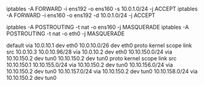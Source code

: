 iptables -A FORWARD -i ens192 -o ens160 -s 10.0.1.0/24 -j ACCEPT
iptables -A FORWARD -i ens160 -o ens192 -d 10.0.1.0/24 -j ACCEPT

iptables -A POSTROUTING -t nat -o ens160 -j MASQUERADE
iptables -A POSTROUTING -t nat -o eth0 -j MASQUERADE


default via 10.0.10.1 dev eth0 
10.0.10.0/26 dev eth0 proto kernel scope link src 10.0.10.3 
10.0.10.96/28 via 10.0.10.2 dev eth0 
10.10.150.0/24 via 10.10.150.2 dev tun0 
10.10.150.2 dev tun0 proto kernel scope link src 10.10.150.1 
10.10.155.0/24 via 10.10.150.2 dev tun0 
10.10.156.0/24 via 10.10.150.2 dev tun0 
10.10.157.0/24 via 10.10.150.2 dev tun0 
10.10.158.0/24 via 10.10.150.2 dev tun0